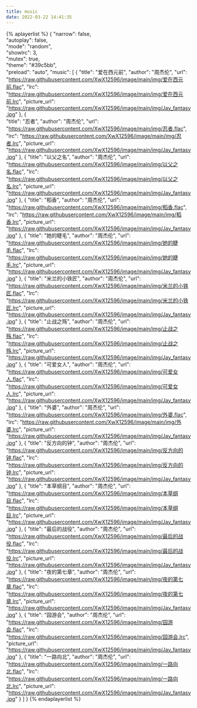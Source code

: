 ```yaml
---
title: music
date: 2022-03-22 14:41:35
---
```


{% aplayerlist %}
{
    "narrow": false,                         
    "autoplay": false,                        
    "mode": "random",                        
    "showlrc": 3,                            
    "mutex": true,                           
    "theme": "#39c5bb",	                     
    "preload": "auto",
    "music": [
         {
            "title": "爱在西元前",
            "author": "周杰伦",
            "url": "https://raw.githubusercontent.com/XwX12596/image/main/img/爱在西元前.flac",
            "lrc": "https://raw.githubusercontent.com/XwX12596/image/main/img/爱在西元前.lrc",
            "picture_url": "https://raw.githubusercontent.com/XwX12596/image/main/img/Jay_fantasy.jpg"
        },
        {    
            "title": "忍者",
            "author": "周杰伦",
            "url": "https://raw.githubusercontent.com/XwX12596/image/main/img/忍者.flac",
            "lrc": "https://raw.githubusercontent.com/XwX12596/image/main/img/忍者.lrc",
            "picture_url": "https://raw.githubusercontent.com/XwX12596/image/main/img/Jay_fantasy.jpg"
        },
         {
            "title": "以父之名",
            "author": "周杰伦",
            "url": "https://raw.githubusercontent.com/XwX12596/image/main/img/以父之名.flac",
            "lrc": "https://raw.githubusercontent.com/XwX12596/image/main/img/以父之名.lrc",
            "picture_url": "https://raw.githubusercontent.com/XwX12596/image/main/img/Jay_fantasy.jpg"
        },
         {
            "title": "稻香",
            "author": "周杰伦",
            "url": "https://raw.githubusercontent.com/XwX12596/image/main/img/稻香.flac",
            "lrc": "https://raw.githubusercontent.com/XwX12596/image/main/img/稻香.lrc",
            "picture_url": "https://raw.githubusercontent.com/XwX12596/image/main/img/Jay_fantasy.jpg"
        },
         {
            "title": "她的睫毛",
            "author": "周杰伦",
            "url": "https://raw.githubusercontent.com/XwX12596/image/main/img/她的睫毛.flac",
            "lrc": "https://raw.githubusercontent.com/XwX12596/image/main/img/她的睫毛.lrc",
            "picture_url": "https://raw.githubusercontent.com/XwX12596/image/main/img/Jay_fantasy.jpg"
        },
         {
            "title": "米兰的小铁匠",
            "author": "周杰伦",
            "url": "https://raw.githubusercontent.com/XwX12596/image/main/img/米兰的小铁匠.flac",
            "lrc": "https://raw.githubusercontent.com/XwX12596/image/main/img/米兰的小铁匠.lrc",
            "picture_url": "https://raw.githubusercontent.com/XwX12596/image/main/img/Jay_fantasy.jpg"
        },
         {
            "title": "止战之殇",
            "author": "周杰伦",
            "url": "https://raw.githubusercontent.com/XwX12596/image/main/img/止战之殇.flac",
            "lrc": "https://raw.githubusercontent.com/XwX12596/image/main/img/止战之殇.lrc",
            "picture_url": "https://raw.githubusercontent.com/XwX12596/image/main/img/Jay_fantasy.jpg"
        },
         {
            "title": "可爱女人",
            "author": "周杰伦",
            "url": "https://raw.githubusercontent.com/XwX12596/image/main/img/可爱女人.flac",
            "lrc": "https://raw.githubusercontent.com/XwX12596/image/main/img/可爱女人.lrc",
            "picture_url": "https://raw.githubusercontent.com/XwX12596/image/main/img/Jay_fantasy.jpg"
        },
         {
            "title": "外婆",
            "author": "周杰伦",
            "url": "https://raw.githubusercontent.com/XwX12596/image/main/img/外婆.flac",
            "lrc": "https://raw.githubusercontent.com/XwX12596/image/main/img/外婆.lrc",
            "picture_url": "https://raw.githubusercontent.com/XwX12596/image/main/img/Jay_fantasy.jpg"
        },
         {
            "title": "反方向的钟",
            "author": "周杰伦",
            "url": "https://raw.githubusercontent.com/XwX12596/image/main/img/反方向的钟.flac",
            "lrc": "https://raw.githubusercontent.com/XwX12596/image/main/img/反方向的钟.lrc",
            "picture_url": "https://raw.githubusercontent.com/XwX12596/image/main/img/Jay_fantasy.jpg"
        },
         {
            "title": "本草纲目",
            "author": "周杰伦",
            "url": "https://raw.githubusercontent.com/XwX12596/image/main/img/本草纲目.flac",
            "lrc": "https://raw.githubusercontent.com/XwX12596/image/main/img/本草纲目.lrc",
            "picture_url": "https://raw.githubusercontent.com/XwX12596/image/main/img/Jay_fantasy.jpg"
        },
         {
            "title": "最后的战役",
            "author": "周杰伦",
            "url": "https://raw.githubusercontent.com/XwX12596/image/main/img/最后的战役.flac",
            "lrc": "https://raw.githubusercontent.com/XwX12596/image/main/img/最后的战役.lrc",
            "picture_url": "https://raw.githubusercontent.com/XwX12596/image/main/img/Jay_fantasy.jpg"
        },
         {
            "title": "夜的第七章",
            "author": "周杰伦",
            "url": "https://raw.githubusercontent.com/XwX12596/image/main/img/夜的第七章.flac",
            "lrc": "https://raw.githubusercontent.com/XwX12596/image/main/img/夜的第七章.lrc",
            "picture_url": "https://raw.githubusercontent.com/XwX12596/image/main/img/Jay_fantasy.jpg"
        },
         {
            "title": "园游会",
            "author": "周杰伦",
            "url": "https://raw.githubusercontent.com/XwX12596/image/main/img/园游会.flac",
            "lrc": "https://raw.githubusercontent.com/XwX12596/image/main/img/园游会.lrc",
            "picture_url": "https://raw.githubusercontent.com/XwX12596/image/main/img/Jay_fantasy.jpg"
        },
         {
            "title": "一路向北",
            "author": "周杰伦",
            "url": "https://raw.githubusercontent.com/XwX12596/image/main/img/一路向北.flac",
            "lrc": "https://raw.githubusercontent.com/XwX12596/image/main/img/一路向北.lrc",
            "picture_url": "https://raw.githubusercontent.com/XwX12596/image/main/img/Jay_fantasy.jpg"
        }
    ]
}
{% endaplayerlist %}